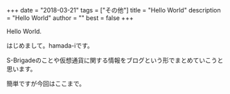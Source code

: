 +++
date = "2018-03-21"
tags = ["その他"]
title = "Hello World"
description = "Hello World"
author = ""
best = false
+++

Hello World.

はじめまして。hamada-iです。

S-Brigadeのことや仮想通貨に関する情報をブログという形でまとめていこうと思います。

簡単ですが今回はここまで。

